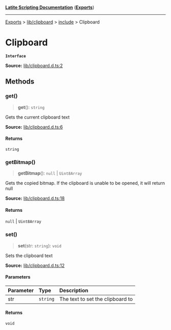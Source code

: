 [**Latite Scripting Documentation**](../../../../README.md) ([**Exports**](../../../../exports.md))

---

[Exports](../../../../exports.md) > [lib/clipboard](../../../index.md) > [include](../index.md) > Clipboard

# Clipboard

**`Interface`**

**Source:** [lib/clipboard.d.ts:2](https://github.com/LatiteScripting/latitescripting.github.io/blob/feb6a18/definitions/lib/clipboard.d.ts#L2)

## Methods

### get()

> **get**(): `string`

Gets the current clipboard text

**Source:** [lib/clipboard.d.ts:6](https://github.com/LatiteScripting/latitescripting.github.io/blob/feb6a18/definitions/lib/clipboard.d.ts#L6)

#### Returns

`string`

### getBitmap()

> **getBitmap**(): `null` \| `Uint8Array`

Gets the copied bitmap. If the clipboard is unable to be opened, it will return null

**Source:** [lib/clipboard.d.ts:18](https://github.com/LatiteScripting/latitescripting.github.io/blob/feb6a18/definitions/lib/clipboard.d.ts#L18)

#### Returns

`null` \| `Uint8Array`

### set()

> **set**(str: `string`): `void`

Sets the clipboard text

**Source:** [lib/clipboard.d.ts:12](https://github.com/LatiteScripting/latitescripting.github.io/blob/feb6a18/definitions/lib/clipboard.d.ts#L12)

#### Parameters

| Parameter | Type     | Description                      |
| :-------- | :------- | :------------------------------- |
| str       | `string` | The text to set the clipboard to |

#### Returns

`void`
